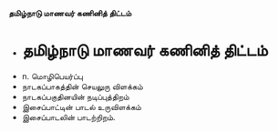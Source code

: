 **தமிழ்நாடு மாணவர் கணினித் திட்டம்**
- # தமிழ்நாடு மாணவர் கணினித் திட்டம்
- n. மொழிபெயர்ப்பு
- நாடகப்பாகத்தின் செயலுரு விளக்கம்
- நாடகப்பகுதினயின் நடிப்புத்திறம்
- இசைப்பாட்டின்  பாடல் உருவிளக்கம்
- இசைப்பாடலின் பாடற்றிறம்.


